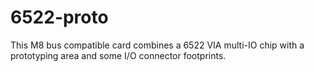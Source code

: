 # 6522-proto
This M8 bus compatible card combines a 6522 VIA multi-IO chip with a prototyping area and some I/O connector footprints.
